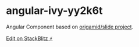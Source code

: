 # angular-ivy-yy2k6t

Angular Component based on [origamid/slide project](https://github.com/origamid/slide).

[Edit on StackBlitz ⚡️](https://stackblitz.com/edit/angular-ivy-yy2k6t)

